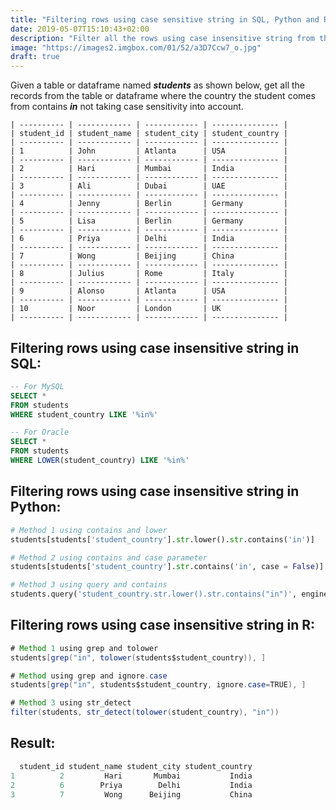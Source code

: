 ```yaml
---
title: "Filtering rows using case sensitive string in SQL, Python and R"
date: 2019-05-07T15:10:43+02:00
description: "Filter all the rows using case insensitive string from the given table in SQL or given dataframe in Python or R."
image: "https://images2.imgbox.com/01/52/a3D7Ccw7_o.jpg"
draft: true
---
```


Given a table or dataframe named *__students__* as shown below, get all the records from the table or dataframe where the country the student comes from contains *__in__* not taking case sensitivity into account.

```
| ---------- | ------------ | ------------ | --------------- |
| student_id | student_name | student_city | student_country |
| ---------- | ------------ | ------------ | --------------- |
| 1          | John         | Atlanta      | USA             |
| ---------- | ------------ | ------------ | --------------- |
| 2          | Hari         | Mumbai       | India           |
| ---------- | ------------ | ------------ | --------------- |
| 3          | Ali          | Dubai        | UAE             |
| ---------- | ------------ | ------------ | --------------- |
| 4          | Jenny        | Berlin       | Germany         |
| ---------- | ------------ | ------------ | --------------- |
| 5          | Lisa         | Berlin       | Germany         |
| ---------- | ------------ | ------------ | --------------- |
| 6          | Priya        | Delhi        | India           |
| ---------- | ------------ | ------------ | --------------- |
| 7          | Wong         | Beijing      | China           |
| ---------- | ------------ | ------------ | --------------- |
| 8          | Julius       | Rome         | Italy           |
| ---------- | ------------ | ------------ | --------------- |
| 9          | Alonso       | Atlanta      | USA             |
| ---------- | ------------ | ------------ | --------------- |
| 10         | Noor         | London       | UK              |
| ---------- | ------------ | ------------ | --------------- |
```

## Filtering rows using case insensitive string in SQL:

```SQL
-- For MySQL
SELECT * 
FROM students
WHERE student_country LIKE '%in%'

-- For Oracle
SELECT * 
FROM students
WHERE LOWER(student_country) LIKE '%in%'
```

## Filtering rows using case insensitive string in Python:

```Python
# Method 1 using contains and lower
students[students['student_country'].str.lower().str.contains('in')]

# Method 2 using contains and case parameter
students[students['student_country'].str.contains('in', case = False)]

# Method 3 using query and contains
students.query('student_country.str.lower().str.contains("in")', engine = 'python')
```

## Filtering rows using case insensitive string in R:

```Java
# Method 1 using grep and tolower
students[grep("in", tolower(students$student_country)), ]

# Method using grep and ignore.case
students[grep("in", students$student_country, ignore.case=TRUE), ]

# Method 3 using str_detect
filter(students, str_detect(tolower(student_country), "in"))
```

## Result:

```Java
  student_id student_name student_city student_country
1          2         Hari       Mumbai           India
2          6        Priya        Delhi           India
3          7         Wong      Beijing           China
```